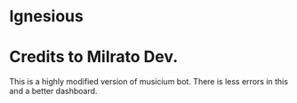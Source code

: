 # Ignesious
# Credits to Milrato Dev.

This is a highly modified version of musicium bot.
There is less errors in this and a better dashboard.
